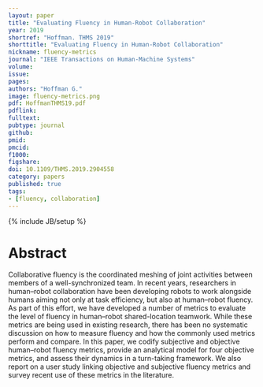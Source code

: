 ```yaml
---
layout: paper
title: "Evaluating Fluency in Human-Robot Collaboration"
year: 2019
shortref: "Hoffman. THMS 2019"
shorttitle: "Evaluating Fluency in Human-Robot Collaboration"
nickname: fluency-metrics
journal: "IEEE Transactions on Human-Machine Systems"
volume: 
issue: 
pages: 
authors: "Hoffman G."
image: fluency-metrics.png
pdf: HoffmanTHMS19.pdf
pdflink: 
fulltext:  
pubtype: journal
github: 
pmid:  
pmcid: 
f1000: 
figshare: 
doi: 10.1109/THMS.2019.2904558
category: papers
published: true
tags:
- [fluency, collaboration]
---
```

{% include JB/setup %}

# Abstract 

Collaborative fluency is the coordinated meshing of joint activities between members of a well-synchronized team. In recent years, researchers in human–robot collaboration have been developing robots to work alongside humans aiming not only at task efficiency, but also at human–robot fluency. As part of this effort, we have developed a number of metrics to evaluate the level of fluency in human–robot shared-location teamwork. While these metrics are being used in existing research, there has been no systematic discussion on how to measure fluency and how the commonly used metrics perform and compare. In this paper, we codify subjective and objective human–robot fluency metrics, provide an analytical model for four objective metrics, and assess their dynamics in a turn-taking framework. We also report on a user study linking objective and subjective fluency metrics and survey recent use of these metrics in the literature.
